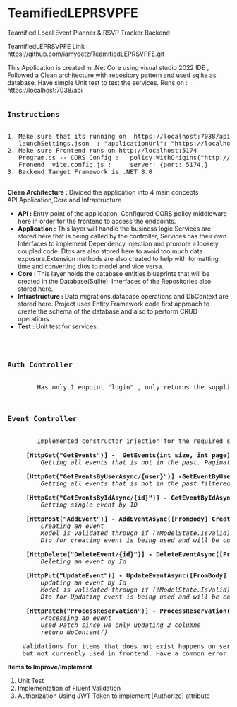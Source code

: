 # TeamifiedLEPRSVPFE
<p>Teamified Local Event Planner &amp; RSVP Tracker Backend</p>
<p>TeamifiedLEPRSVPFE Link : https://github.com/iamyeetz/TeamifiedLEPRSVPFE.git</p>

This Application is created in .Net Core using visual studio 2022 IDE , Followed a Clean architecture with repository pattern and used sqlite as database. Have simple Unit test to test the services.
Runs on : https://localhost:7038/api

<pre>
<h3>Instructions</h3>
1. Make sure that its running on  https://localhost:7038/api
   launchSettings.json  : "applicationUrl": "https://localhost:7038;http://localhost:5000",
2. Make sure Frontend runs on http://localhost:5174
   Program.cs -- CORS Config :   policy.WithOrigins("http://localhost:5174")
   Fronend  vite.config.js :     server: {port: 5174,}
3. Backend Target Framework is .NET 8.0
  </pre>

<strong> Clean Architecture  : </strong> Divided the application into 4 main concepts API,Application,Core and Infrastructure
<ul>
  <li><strong>API : </strong> Entry point of the application, Configured CORS policy middleware here in order for the frontend to access the endpoints.</li>
  <li><strong>Application : </strong> This layer will handle the business logic.Services are stored here that is being called by the controller, Services has their own Interfaces to implement Dependency Injection and promote a loosely 
  coupled code. Dtos are also stored here to avoid too much data exposure.Extension methods are also created to help with formatting time and converting dtos to model and vice versa. </li>
  <li><strong>Core : </strong> This layer holds the database entities blueprints that will be created in the Database(Sqlite). Interfaces of the Repositories also stored here. </li>
  <li><strong>Infrastructure : </strong> Data migrations,database operations and DbContext are stored here. Project uses Entity Framework code first approach to create the schema of the database and also to perform CRUD operations.</li>
  <li><strong>Test : </strong> Unit test for services.</li>
</ul>
     


<pre>  
     <h3>Auth Controller</h3>
        Has only 1 enpoint "login" , only returns the supplied username just to simulate doing API call upon login on UI.
  
     <h3>Event Controller</h3>
        Implemented constructor injection for the required service

     <strong>[HttpGet("GetEvents")] -  GetEvents(int size, int page)</strong>
         <i>Getting all events that is not in the past. Pagination ready but still not implemented on frontend</i>
  
     <strong>[HttpGet("GetEventsByUserAsync/{user}")] -GetEventByUserAsync([FromRoute] string user,int size, int page)</strong>
         <i>Getting all events that is not in the past filtered by username. Pagination ready but still not implemented on frontend</i>

     <strong>[HttpGet("GetEventsByIdAsync/{id}")] - GetEventByIdAsync([FromRoute] int id)</strong>
         <i>Getting single event by ID</i>

     <strong>[HttpPost("AddEvent")] - AddEventAsync([FromBody] CreateEventDto eventDto)</strong>
         <i>Creating an event</i>
         <i>Model is validated through if (!ModelState.IsValid) using Annotations</i>
         <i>Dto for creating event is being used and will be converted into model in the services</i>

     <strong>[HttpDelete("DeleteEvent/{id}")] - DeleteEventAsync([FromRoute] int id)</strong>
         <i>Deleting an event by Id</i>

     <strong>[HttpPut("UpdateEvent")] - UpdateEventAsync([FromBody] UpdateEventDto eventDto)</strong>
         <i>Updating an event by Id</i>
         <i>Model is validated through if (!ModelState.IsValid) using Annotations</i>
         <i>Dto for Updating event is being used and will be converted into model in the services</i>

     <strong>[HttpPatch("ProcessReservation")] - ProcessReservation([FromBody] ReservationRequestDto reservationRequestDto)</strong>
         <i>Processing an event</i>
         <i>Used Patch since we only updating 2 columns</i>
         <i>return NoContent()</i>

    Validations for items that does not exist happens on services and will return a KeyNotFoundException($"Event with ID {id} not found."). Can be used in logging 
    but not currently used in frontend. Have a common error message on toast.    
</pre>



<strong>Items to Improve/Implement</strong>
1. Unit Test
2. Implementation of Fluent Validation
3. Authorization Using JWT Token to implement [Authorize] attribute

     
